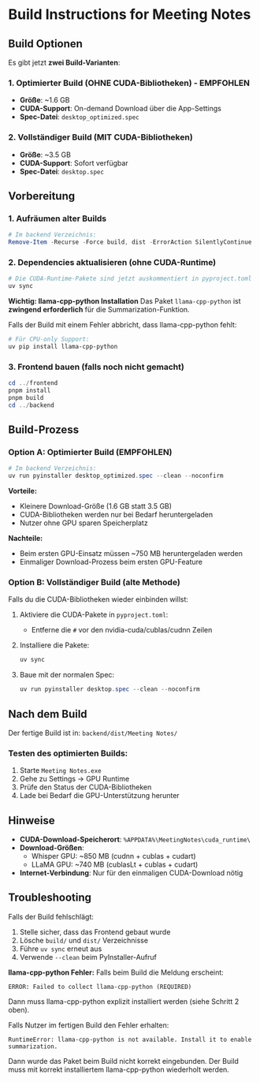 # Build Instructions for Meeting Notes

## Build Optionen

Es gibt jetzt **zwei Build-Varianten**:

### 1. Optimierter Build (OHNE CUDA-Bibliotheken) - EMPFOHLEN
- **Größe**: ~1.6 GB
- **CUDA-Support**: On-demand Download über die App-Settings
- **Spec-Datei**: `desktop_optimized.spec`

### 2. Vollständiger Build (MIT CUDA-Bibliotheken)  
- **Größe**: ~3.5 GB
- **CUDA-Support**: Sofort verfügbar
- **Spec-Datei**: `desktop.spec`

## Vorbereitung

### 1. Aufräumen alter Builds
```powershell
# Im backend Verzeichnis:
Remove-Item -Recurse -Force build, dist -ErrorAction SilentlyContinue
```

### 2. Dependencies aktualisieren (ohne CUDA-Runtime)
```powershell
# Die CUDA-Runtime-Pakete sind jetzt auskommentiert in pyproject.toml
uv sync
```

**Wichtig: llama-cpp-python Installation**
Das Paket `llama-cpp-python` ist **zwingend erforderlich** für die Summarization-Funktion.

Falls der Build mit einem Fehler abbricht, dass llama-cpp-python fehlt:
```powershell
# Für CPU-only Support:
uv pip install llama-cpp-python
```

### 3. Frontend bauen (falls noch nicht gemacht)
```powershell
cd ../frontend
pnpm install
pnpm build
cd ../backend
```

## Build-Prozess

### Option A: Optimierter Build (EMPFOHLEN)
```powershell
# Im backend Verzeichnis:
uv run pyinstaller desktop_optimized.spec --clean --noconfirm
```

**Vorteile:**
- Kleinere Download-Größe (1.6 GB statt 3.5 GB)
- CUDA-Bibliotheken werden nur bei Bedarf heruntergeladen
- Nutzer ohne GPU sparen Speicherplatz

**Nachteile:**  
- Beim ersten GPU-Einsatz müssen ~750 MB heruntergeladen werden
- Einmaliger Download-Prozess beim ersten GPU-Feature

### Option B: Vollständiger Build (alte Methode)
Falls du die CUDA-Bibliotheken wieder einbinden willst:

1. Aktiviere die CUDA-Pakete in `pyproject.toml`:
   - Entferne die `#` vor den nvidia-cuda/cublas/cudnn Zeilen
   
2. Installiere die Pakete:
   ```powershell
   uv sync
   ```

3. Baue mit der normalen Spec:
   ```powershell
   uv run pyinstaller desktop.spec --clean --noconfirm
   ```

## Nach dem Build

Der fertige Build ist in: `backend/dist/Meeting Notes/`

### Testen des optimierten Builds:
1. Starte `Meeting Notes.exe`
2. Gehe zu Settings → GPU Runtime
3. Prüfe den Status der CUDA-Bibliotheken
4. Lade bei Bedarf die GPU-Unterstützung herunter

## Hinweise

- **CUDA-Download-Speicherort**: `%APPDATA%\MeetingNotes\cuda_runtime\`
- **Download-Größen**:
  - Whisper GPU: ~850 MB (cudnn + cublas + cudart)
  - LLaMA GPU: ~740 MB (cublasLt + cublas + cudart)
- **Internet-Verbindung**: Nur für den einmaligen CUDA-Download nötig

## Troubleshooting

Falls der Build fehlschlägt:
1. Stelle sicher, dass das Frontend gebaut wurde
2. Lösche `build/` und `dist/` Verzeichnisse
3. Führe `uv sync` erneut aus
4. Verwende `--clean` beim PyInstaller-Aufruf

**llama-cpp-python Fehler:**
Falls beim Build die Meldung erscheint:
```
ERROR: Failed to collect llama-cpp-python (REQUIRED)
```
Dann muss llama-cpp-python explizit installiert werden (siehe Schritt 2 oben).

Falls Nutzer im fertigen Build den Fehler erhalten:
```
RuntimeError: llama-cpp-python is not available. Install it to enable summarization.
```
Dann wurde das Paket beim Build nicht korrekt eingebunden. Der Build muss mit korrekt installiertem llama-cpp-python wiederholt werden.

